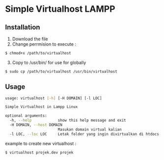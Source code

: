 Simple Virtualhost LAMPP
===========
## Installation ##
1. Download the file
2. Change perrmision to execute :
```bash
$ chmod+x /path/to/virtualhost
```
3. Copy to /usr/bin/ for use for globally
```bash
$ sudo cp /path/to/virtualhost /usr/bin/virtualhost
```

## Usage ##

```bash
usage: virtualhost [-h] [-H DOMAIN] [-l LOC]

Simple Virtualhost in Lampp Linux

optional arguments:
  -h, --help            show this help message and exit
  -H DOMAIN, --host DOMAIN
                        Masukan domain virtual kalian
  -l LOC, --loc LOC     Letak folder yang ingin divirtualkan di htdocs
```
example to create new virtualhost :
```bash
$ virtualhost projek.dev projek
```